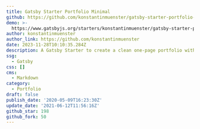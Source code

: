 ```yaml
---
title: Gatsby Starter Portfolio Minimal
github: https://github.com/konstantinmuenster/gatsby-starter-portfolio-minimal
demo: >-
  https://www.gatsbyjs.org/starters/konstantinmuenster/gatsby-starter-portfolio-minimal/
author: konstantinmuenster
author_link: https://github.com/konstantinmuenster
date: 2023-11-28T10:10:35.284Z
description: A Gatsby Starter to create a clean one-page portfolio with Markdown content.
ssg:
  - Gatsby
css: []
cms:
  - Markdown
category:
  - Portfolio
draft: false
publish_date: '2020-05-09T16:23:30Z'
update_date: '2021-06-12T11:56:16Z'
github_star: 198
github_fork: 50
---
```

